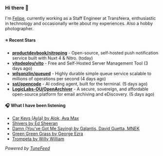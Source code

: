 ### Hi there 👋

I'm [Felipe](https://felipevm.com), currently working as a Staff Engineer at Transfeera, enthusiastic in technology and occasionally write about my experiences. Also a hobby photographer.

#### ⭐ Recent Stars
- **[productdevbook/nitroping](https://github.com/productdevbook/nitroping)** - Open-source, self-hosted push notification service built with Nuxt 4 &amp; Nitro. (today)
- **[vitodeploy/vito](https://github.com/vitodeploy/vito)** - Free and Self-Hosted  Server Management Tool (3 days ago)
- **[wilsonzlin/queued](https://github.com/wilsonzlin/queued)** - Highly durable simple queue service scalable to millions of operations per second (4 days ago)
- **[sst/opencode](https://github.com/sst/opencode)** - AI coding agent, built for the terminal. (5 days ago)
- **[LogicLabs-OU/OpenArchiver](https://github.com/LogicLabs-OU/OpenArchiver)** - A secure, sovereign, and affordable open-source platform for email archiving and eDiscovery. (5 days ago)

#### 🎧 What I have been listening
- [Car Keys (Ayla) by Alok, Ava Max](https://open.spotify.com/track/00E0Z2jrF7reoHps4zcbWQ)
- [Shivers by Ed Sheeran](https://open.spotify.com/track/50nfwKoDiSYg8zOCREWAm5)
- [Damn (You’ve Got Me Saying) by Galantis, David Guetta, MNEK](https://open.spotify.com/track/5RVjB86R02f47lCZSPFOzj)
- [Green Green Grass by George Ezra](https://open.spotify.com/track/4N5s8lPTsjI9EGP7K4SXzB)
- [Trompeta by Willy William](https://open.spotify.com/track/30YQNcUdAsgfzORrTyfYn5)

_Powered by [TuneFeed](https://tunefeed.app?ref=github.com)_
